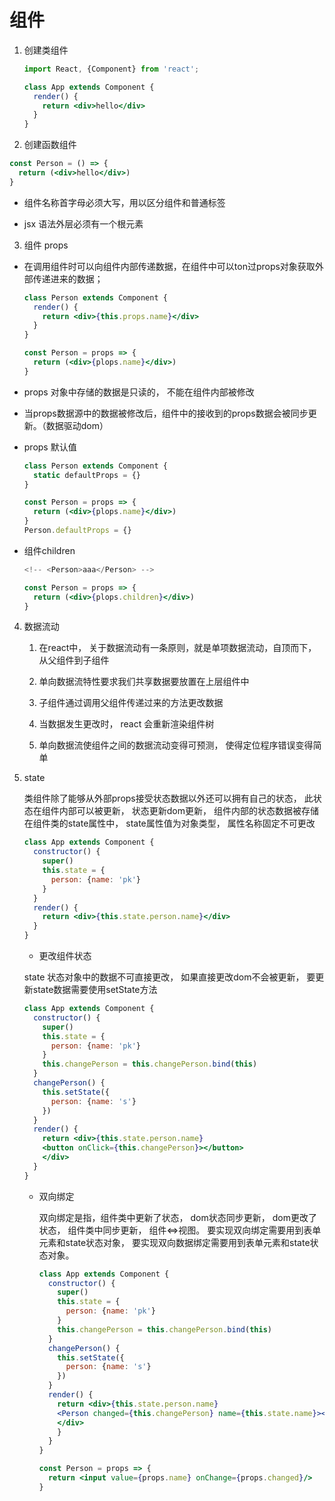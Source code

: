 # 组件


1. 创建类组件

    ```jsx
    import React, {Component} from 'react';

    class App extends Component {
      render() {
        return <div>hello</div>
      }
    }
    ```

2. 创建函数组件
  
  ```jsx
  const Person = () => {
    return (<div>hello</div>)
  }
  ```

  * 组件名称首字母必须大写，用以区分组件和普通标签

  * jsx 语法外层必须有一个根元素

3. 组件 props

  * 在调用组件时可以向组件内部传递数据，在组件中可以ton过props对象获取外部传递进来的数据；

    ```jsx
    class Person extends Component {
      render() {
        return <div>{this.props.name}</div>
      }
    }

    const Person = props => {
      return (<div>{plops.name}</div>)
    }
    ```
  
  * props 对象中存储的数据是只读的， 不能在组件内部被修改

  * 当props数据源中的数据被修改后，组件中的接收到的props数据会被同步更新。（数据驱动dom）

  * props 默认值

    ```jsx
    class Person extends Component {
      static defaultProps = {}
    }

    const Person = props => {
      return (<div>{plops.name}</div>)
    }
    Person.defaultProps = {}
    ```

  * 组件children

    ```jsx
    <!-- <Person>aaa</Person> -->

    const Person = props => {
      return (<div>{plops.children}</div>)
    }
    ```

4. 数据流动

    1. 在react中， 关于数据流动有一条原则，就是单项数据流动，自顶而下，从父组件到子组件

    2. 单向数据流特性要求我们共享数据要放置在上层组件中

    3. 子组件通过调用父组件传递过来的方法更改数据

    4. 当数据发生更改时， react 会重新渲染组件树

    5. 单向数据流使组件之间的数据流动变得可预测， 使得定位程序错误变得简单


5. state

    类组件除了能够从外部props接受状态数据以外还可以拥有自己的状态， 此状态在组件内部可以被更新， 状态更新dom更新， 组件内部的状态数据被存储在组件类的state属性中， state属性值为对象类型， 属性名称固定不可更改

    ```jsx
    class App extends Component {
      constructor() {
        super()
        this.state = {
          person: {name: 'pk'}
        }
      }
      render() {
        return <div>{this.state.person.name}</div>
      }
    }
    ```

    * 更改组件状态

    state 状态对象中的数据不可直接更改， 如果直接更改dom不会被更新， 要更新state数据需要使用setState方法

    ```jsx
    class App extends Component {
      constructor() {
        super()
        this.state = {
          person: {name: 'pk'}
        }
        this.changePerson = this.changePerson.bind(this)
      }
      changePerson() {
        this.setState({
          person: {name: 's'}
        })
      }
      render() {
        return <div>{this.state.person.name}
        <button onClick={this.changePerson}></button>
        </div>
      }
    }
    
    ```


    * 双向绑定

      双向绑定是指，组件类中更新了状态， dom状态同步更新， dom更改了状态， 组件类中同步更新， 组件<=>视图。 要实现双向绑定需要用到表单元素和state状态对象， 要实现双向数据绑定需要用到表单元素和state状态对象。

      ```jsx
      class App extends Component {
        constructor() {
          super()
          this.state = {
            person: {name: 'pk'}
          }
          this.changePerson = this.changePerson.bind(this)
        }
        changePerson() {
          this.setState({
            person: {name: 's'}
          })
        }
        render() {
          return <div>{this.state.person.name}
          <Person changed={this.changePerson} name={this.state.name}></Person>
          </div>
          }
        }
      }

      const Person = props => {
        return <input value={props.name} onChange={props.changed}/>
      }

      ```












